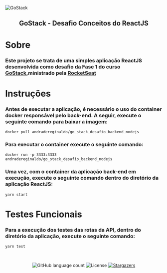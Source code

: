 ![GoStack](https://storage.googleapis.com/golden-wind/bootcamp-gostack/header-desafios-new.png)

<h2 align="center">GoStack - Desafio Conceitos do ReactJS</h2>

# Sobre

### Este projeto se trata de uma simples aplicação ReactJS desenvolvida como desafio da Fase 1 do curso [GoStack](https://pages.rocketseat.com.br/gostack),ministrado pela [RocketSeat](https://rocketseat.com.br/)

# Instruções

### Antes de executar a aplicação, é necessário o uso do container docker responsável pelo back-end. A seguir, execute o seguinte comando para baixar a imagem:

```
docker pull andradereginaldo/go_stack_desafio_backend_nodejs
```

### Para executar o container execute o seguinte comando:

```
docker run -p 3333:3333 andradereginaldo/go_stack_desafio_backend_nodejs
```

### Uma vez, com o container da aplicação back-end em execução, execute o seguinte comando dentro do diretório da aplicação ReactJS:

```
yarn start
```

# Testes Funcionais

### Para a execução dos testes das rotas da API, dentro do diretório da aplicação, execute o seguinte comando:

```
yarn test
```

</br>

<p align="center">
  <img alt="GitHub language count" src="https://img.shields.io/github/languages/count/andraderegis/rocket_seat_go_stack_desafio_conceitos_reactjs?color=%2304D361">

  <img alt="License" src="https://img.shields.io/badge/license-MIT-%2304D361">

  <a href="https://github.com/andraderegis/rocket_seat_go_stack_desafio_conceitos_reactjs/stargazers">
    <img alt="Stargazers" src="https://img.shields.io/github/stars/andraderegis/rocket_seat_go_stack_desafio_conceitos_reactjs?style=social">
  </a>
</p>
